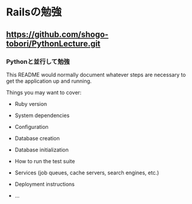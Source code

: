 # Railsの勉強

## https://github.com/shogo-tobori/PythonLecture.git
### Pythonと並行して勉強



This README would normally document whatever steps are necessary to get the
application up and running.

Things you may want to cover:

* Ruby version

* System dependencies

* Configuration

* Database creation

* Database initialization

* How to run the test suite

* Services (job queues, cache servers, search engines, etc.)

* Deployment instructions

* ...
